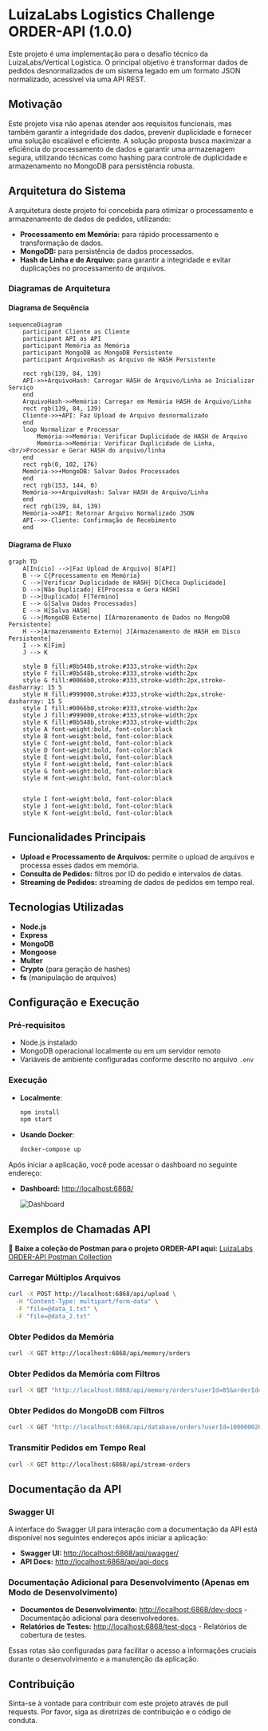 # LuizaLabs Logistics Challenge ORDER-API (1.0.0)

Este projeto é uma implementação para o desafio técnico da LuizaLabs/Vertical Logística. O principal objetivo é transformar dados de pedidos desnormalizados de um sistema legado em um formato JSON normalizado, acessível via uma API REST.

## Motivação

Este projeto visa não apenas atender aos requisitos funcionais, mas também garantir a integridade dos dados, prevenir duplicidade e fornecer uma solução escalável e eficiente. A solução proposta busca maximizar a eficiência do processamento de dados e garantir uma armazenagem segura, utilizando técnicas como hashing para controle de duplicidade e armazenamento no MongoDB para persistência robusta.

## Arquitetura do Sistema

A arquitetura deste projeto foi concebida para otimizar o processamento e armazenamento de dados de pedidos, utilizando:

- **Processamento em Memória:** para rápido processamento e transformação de dados.
- **MongoDB:** para persistência de dados processados.
- **Hash de Linha e de Arquivo:** para garantir a integridade e evitar duplicações no processamento de arquivos.

### Diagramas de Arquitetura

#### Diagrama de Sequência
```mermaid
sequenceDiagram
    participant Cliente as Cliente
    participant API as API
    participant Memória as Memória
    participant MongoDB as MongoDB Persistente
    participant ArquivoHash as Arquivo de HASH Persistente

    rect rgb(139, 84, 139)
    API->>+ArquivoHash: Carregar HASH de Arquivo/Linha ao Inicializar Serviço
    end
    ArquivoHash->>Memória: Carregar em Memória HASH de Arquivo/Linha
    rect rgb(139, 84, 139)
    Cliente->>+API: Faz Upload de Arquivo desnormalizado
    end
    loop Normalizar e Processar
        Memória->>Memória: Verificar Duplicidade de HASH de Arquivo
        Memória->>Memória: Verificar Duplicidade de Linha,<br/>Processar e Gerar HASH do arquivo/linha
    end
    rect rgb(0, 102, 176)
    Memória->>+MongoDB: Salvar Dados Processados
    end
    rect rgb(153, 144, 0)
    Memória->>+ArquivoHash: Salvar HASH de Arquivo/Linha
    end
    rect rgb(139, 84, 139)
    Memória->>API: Retornar Arquivo Normalizado JSON
    API-->>-Cliente: Confirmação de Recebimento
    end
```

#### Diagrama de Fluxo
```mermaid
graph TD
    A[Início] -->|Faz Upload de Arquivo| B[API]
    B --> C{Processamento em Memória}
    C -->|Verificar Duplicidade de HASH| D[Checa Duplicidade]
    D -->|Não Duplicado| E[Processa e Gera HASH]
    D -->|Duplicado| F[Término]
    E --> G[Salva Dados Processados]
    E --> H[Salva HASH]
    G -->|MongoDB Externo| I[Armazenamento de Dados no MongoDB Persistente]
    H -->|Armazenamento Externo| J[Armazenamento de HASH em Disco Persistente]
    I --> K[Fim]
    J --> K

    style B fill:#8b548b,stroke:#333,stroke-width:2px
    style F fill:#8b548b,stroke:#333,stroke-width:2px
    style G fill:#0066b0,stroke:#333,stroke-width:2px,stroke-dasharray: 15 5
    style H fill:#999000,stroke:#333,stroke-width:2px,stroke-dasharray: 15 5
    style I fill:#0066b0,stroke:#333,stroke-width:2px
    style J fill:#999000,stroke:#333,stroke-width:2px
    style K fill:#8b548b,stroke:#333,stroke-width:2px
    style A font-weight:bold, font-color:black
    style B font-weight:bold, font-color:black
    style C font-weight:bold, font-color:black
    style D font-weight:bold, font-color:black
    style E font-weight:bold, font-color:black
    style F font-weight:bold, font-color:black
    style G font-weight:bold, font-color:black
    style H font-weight:bold, font-color:black


    style I font-weight:bold, font-color:black
    style J font-weight:bold, font-color:black
    style K font-weight:bold, font-color:black
```

## Funcionalidades Principais

- **Upload e Processamento de Arquivos:** permite o upload de arquivos e processa esses dados em memória.
- **Consulta de Pedidos:** filtros por ID do pedido e intervalos de datas.
- **Streaming de Pedidos:** streaming de dados de pedidos em tempo real.

## Tecnologias Utilizadas

- **Node.js**
- **Express**
- **MongoDB**
- **Mongoose**
- **Multer**
- **Crypto** (para geração de hashes)
- **fs** (manipulação de arquivos)

## Configuração e Execução

### Pré-requisitos

- Node.js instalado
- MongoDB operacional localmente ou em um servidor remoto
- Variáveis de ambiente configuradas conforme descrito no arquivo `.env`

### Execução

- **Localmente**:
  ```bash
  npm install
  npm start
  ```

- **Usando Docker**:
  ```bash
  docker-compose up
  ```
Após iniciar a aplicação, você pode acessar o dashboard no seguinte endereço:

- **Dashboard:** [http://localhost:6868/](http://localhost:6868/)
  
  ![Dashboard](https://github.com/caputomarcos/luizalabs-logistics-challenge-order-api/assets/3945941/bc67399c-29cf-4a8e-89f0-f27d78863477)


## Exemplos de Chamadas API

🔗 **Baixe a coleção do Postman para o projeto ORDER-API aqui:**
[LuizaLabs ORDER-API Postman Collection](https://raw.githubusercontent.com/caputomarcos/luizalabs-logistics-challenge-order-api/main/luizalabs-logistics-challenge-order-api.postman_collection.json)

### Carregar Múltiplos Arquivos

```bash
curl -X POST http://localhost:6868/api/upload \
  -H "Content-Type: multipart/form-data" \
  -F "file=@data_1.txt" \
  -F "file=@data_2.txt"
```

### Obter Pedidos da Memória

```bash
curl -X GET http://localhost:6868/api/memory/orders
```

### Obter Pedidos da Memória com Filtros

```bash
curl -X GET "http://localhost:6868/api/memory/orders?userId=85&orderId=909"
```

### Obter Pedidos do MongoDB com Filtros

```bash
curl -X GET "http://localhost:6868/api/database/orders?userId=1000000200&orderId=1839"
```

### Transmitir Pedidos em Tempo Real

```bash
curl -X GET http://localhost:6868/api/stream-orders
```

## Documentação da API

### Swagger UI
A interface do Swagger UI para interação com a documentação da API está disponível nos seguintes endereços após iniciar a aplicação:
- **Swagger UI:** [http://localhost:6868/api/swagger/](http://localhost:6868/api/swagger/)
- **API Docs:** [http://localhost:6868/api/api-docs](http://localhost:6868/api/api-docs)

### Documentação Adicional para Desenvolvimento (Apenas em Modo de Desenvolvimento)
- **Documentos de Desenvolvimento:** [http://localhost:6868/dev-docs](http://localhost:6868/dev-docs) - Documentação adicional para desenvolvedores.
- **Relatórios de Testes:** [http://localhost:6868/test-docs](http://localhost:6868/test-docs) - Relatórios de cobertura de testes.

Essas rotas são configuradas para facilitar o acesso a informações cruciais durante o desenvolvimento e a manutenção da aplicação.

## Contribuição

Sinta-se à vontade para contribuir com este projeto através de pull requests. Por favor, siga as diretrizes de contribuição e o código de conduta.

